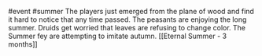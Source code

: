  #event #summer
The players just emerged from the plane of wood and find it hard to notice that any time passed. 
The peasants are enjoying the long summer. 
Druids get worried that leaves are refusing to change color. 
The Summer fey are attempting to imitate autumn.
[[Eternal Summer - 3 months]]